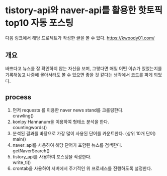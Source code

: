 # tistory-api와 naver-api를 활용한 핫토픽 top10 자동 포스팅
다음 링크에서 해당 프로젝트가 작성한 글을 볼 수 있다.
https://kwoody01.com/

## 개요
바쁘다고 뉴스를 잘 확인하지 않는 자신을 보며, 그렇다면 매일 어떤 이슈가 있었는지를 기록해놓고 나중에 몰아서라도 볼 수 있으면 좋을 것 같다는 생각에서 코드를 짜게 되었다.

## process
1. 먼저 requests 를 이용한 naver news stand를 크롤링한다.<br>
   crawling()<br>
3. konlpy Hannanum을 이용하여 형태소 분석을 한다.<br>
   countingwords()<br>
4. 분석된 결과를 바탕으로 가장 많이 사용된 단어를 카운트한다. (상위 10개 단어)<br>
   main()<br>
5. naver_api를 사용하여 해당 단어가 포함된 뉴스를 검색한다.<br>
   getNaverSearch()<br>
7. tistory_api를 사용하여 포스팅을 작성한다.<br>
   write_ti()<br>
9. crontab을 사용하여 서버에서 주기적인 위 프로세스를 진행하도록 설정한다.
